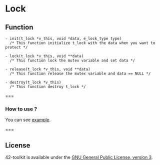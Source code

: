 Lock
==========

## Function


	- init(t_lock *v_this, void *data, e_lock_type type)
	  /* This function initialize t_lock with the data when you want to protect */

	- lock(t_lock *v_this, void **data)
	  /* This function lock the mutex variable and set data */

	- release(t_lock *v_this, void **data)
	  /* This function release the mutex variable and data == NULL */

	- destroy(t_lock *v_this)
	  /* This function destroy t_lock */

===
### How to use ?

You can see [example](https://github.com/QuentinPerez/42-toolkit/tree/master/examples/libc/lock).

===
## License

42-toolkit is available under the [GNU General Public License, version 3](LICENSE).
